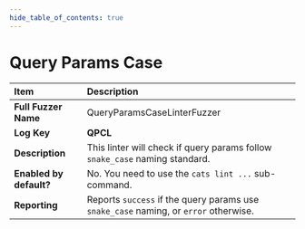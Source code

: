 ```yaml
--- 
hide_table_of_contents: true
---
```


# Query Params Case

| Item                                                                | Description                                                                          |
|:--------------------------------------------------------------------|:-------------------------------------------------------------------------------------|
| **Full Fuzzer Name**                                                | QueryParamsCaseLinterFuzzer                                                          |
| **Log Key**                                                         | **QPCL**                                                                             |
| **Description**                                                     | This linter will check if query params follow `snake_case` naming standard.          |
| **Enabled by default?**                                             | No. You need to use the `cats lint ...` sub-command.                                 |                                                                                                                                                                                                                                                                                                                                                                                                                                     |
| **Reporting**                                                       | Reports `success` if the query params use `snake_case` naming, or `error` otherwise. | 
